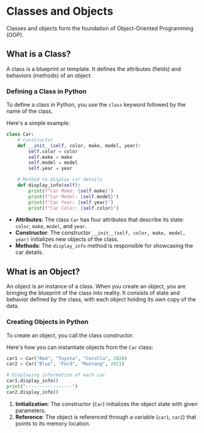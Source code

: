 # Classes and Objects

Classes and objects form the foundation of Object-Oriented Programming (OOP).

## What is a Class?

A class is a blueprint or template. It defines the attributes (fields) and behaviors (methods) of an object.

### Defining a Class in Python

To define a class in Python, you use the `class` keyword followed by the name of the class. 

Here's a simple example:

```python
class Car:
    # Constructor
    def __init__(self, color, make, model, year):
        self.color = color
        self.make = make
        self.model = model
        self.year = year

    # Method to display car details
    def display_info(self):
        print(f"Car Make: {self.make}")
        print(f"Car Model: {self.model}")
        print(f"Car Year: {self.year}")
        print(f"Car Color: {self.color}")
```
- **Attributes**: The class `Car` has four attributes that describe its state: `color`, `make`, `model`, and `year`.
- **Constructor**: The constructor `__init__(self, color, make, model, year)` initializes new objects of the class.
- **Methods**: The `display_info` method is responsible for showcasing the car details.

## What is an Object?

An object is an instance of a class. When you create an object, you are bringing the blueprint of the class into reality. It consists of state and behavior defined by the class, with each object holding its own copy of the data.

### Creating Objects in Python

To create an object, you call the class constructor. 

Here's how you can instantiate objects from the `Car` class:

```python
car1 = Car("Red", "Toyota", "Corolla", 2020)
car2 = Car("Blue", "Ford", "Mustang", 2021)

# Displaying information of each car
car1.display_info()
print("-----------------")
car2.display_info()
```

1. **Initialization**: The constructor (`Car`) initializes the object state with given parameters.
2. **Reference**: The object is referenced through a variable (`car1`, `car2`) that points to its memory location.